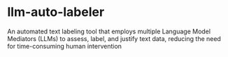 # llm-auto-labeler
An automated text labeling tool that employs multiple Language Model Mediators (LLMs) to assess, label, and justify text data, reducing the need for time-consuming human intervention
